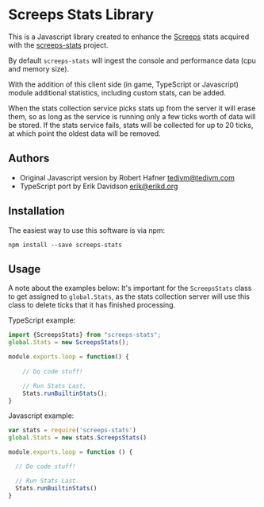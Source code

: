 # Screeps Stats Library

This is a Javascript library created to enhance the [Screeps](http://www.screeps.com) stats acquired with
the [screeps-stats](https://github.com/screepers/screeps-stats) project.

By default `screeps-stats` will ingest the console and performance data (cpu and memory size).

With the addition of this client side (in game, TypeScript or Javascript) module additional statistics, including
custom stats, can be added.

When the stats collection service picks stats up from the server it will erase them, so as long as the service
is running only a few ticks worth of data will be stored. If the stats service fails, stats will be collected
for up to 20 ticks, at which point the oldest data will be removed.

## Authors

* Original Javascript version by Robert Hafner <tedivm@tedivm.com>
* TypeScript port by Erik Davidson <erik@erikd.org>

## Installation

The easiest way to use this software is via npm:
```
npm install --save screeps-stats
```

## Usage

A note about the examples below: It's important for the `ScreepsStats` class to get assigned to `global.Stats`, as the stats collection
server will use this class to delete ticks that it has finished processing.

TypeScript example:
```typescript
import {ScreepsStats} from "screeps-stats";
global.Stats = new ScreepsStats();

module.exports.loop = function() {
    
    // Do code stuff!

    // Run Stats Last.
    Stats.runBuiltinStats();
}
```

Javascript example:
```javascript
var stats = require('screeps-stats')
global.Stats = new stats.ScreepsStats()

module.exports.loop = function () {

  // Do code stuff!

  // Run Stats Last.
  Stats.runBuiltinStats()
}
```
